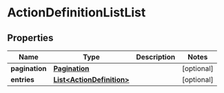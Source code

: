 # ActionDefinitionListList

## Properties
Name | Type | Description | Notes
------------ | ------------- | ------------- | -------------
**pagination** | [**Pagination**](Pagination.md) |  |  [optional]
**entries** | [**List&lt;ActionDefinition&gt;**](ActionDefinition.md) |  |  [optional]
